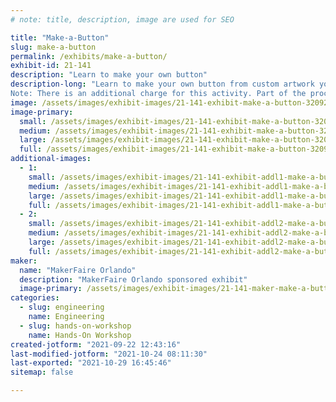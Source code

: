 ```yaml
---
# note: title, description, image are used for SEO

title: "Make-a-Button"
slug: make-a-button
permalink: /exhibits/make-a-button/
exhibit-id: 21-141
description: "Learn to make your own button"
description-long: "Learn to make your own button from custom artwork you create or from exiting artwork we will have.
Note: There is an additional charge for this activity. Part of the proceeds from this activity will benefit the FIRST Robotics club that is running the exhibit. "
image: /assets/images/exhibit-images/21-141-exhibit-make-a-button-32092104028-71840caa30-c-large.jpg
image-primary: 
  small: /assets/images/exhibit-images/21-141-exhibit-make-a-button-32092104028-71840caa30-c-small.jpg
  medium: /assets/images/exhibit-images/21-141-exhibit-make-a-button-32092104028-71840caa30-c-medium.jpg
  large: /assets/images/exhibit-images/21-141-exhibit-make-a-button-32092104028-71840caa30-c-large.jpg
  full: /assets/images/exhibit-images/21-141-exhibit-make-a-button-32092104028-71840caa30-c-full.jpg
additional-images: 
  - 1:
    small: /assets/images/exhibit-images/21-141-exhibit-addl1-make-a-button-32092104748-a2b32e88ed-c-small.jpg
    medium: /assets/images/exhibit-images/21-141-exhibit-addl1-make-a-button-32092104748-a2b32e88ed-c-medium.jpg
    large: /assets/images/exhibit-images/21-141-exhibit-addl1-make-a-button-32092104748-a2b32e88ed-c-large.jpg
    full: /assets/images/exhibit-images/21-141-exhibit-addl1-make-a-button-32092104748-a2b32e88ed-c-full.jpg
  - 2:
    small: /assets/images/exhibit-images/21-141-exhibit-addl2-make-a-button-49141867117-81d773b6e4-c-small.jpg
    medium: /assets/images/exhibit-images/21-141-exhibit-addl2-make-a-button-49141867117-81d773b6e4-c-medium.jpg
    large: /assets/images/exhibit-images/21-141-exhibit-addl2-make-a-button-49141867117-81d773b6e4-c-large.jpg
    full: /assets/images/exhibit-images/21-141-exhibit-addl2-make-a-button-49141867117-81d773b6e4-c-full.jpg
maker: 
  name: "MakerFaire Orlando"
  description: "MakerFaire Orlando sponsored exhibit"
  image-primary: /assets/images/exhibit-images/21-141-maker-make-a-button-download-medium.png
categories: 
  - slug: engineering
    name: Engineering
  - slug: hands-on-workshop
    name: Hands-On Workshop
created-jotform: "2021-09-22 12:43:16"
last-modified-jotform: "2021-10-24 08:11:30"
last-exported: "2021-10-29 16:45:46"
sitemap: false

---
```

